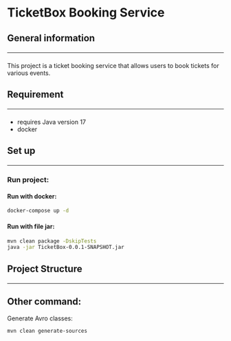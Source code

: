 # TicketBox Booking Service

## General information <hr>

This project is a ticket booking service that allows users to book tickets for various events. 

## Requirement <hr>
- requires Java version 17
- docker

## Set up <hr>


### Run project:
#### Run with docker:
```bash
docker-compose up -d
```
#### Run with file jar:
```bash
mvn clean package -DskipTests
java -jar TicketBox-0.0.1-SNAPSHOT.jar
```

## Project Structure <hr>

## Other command:
Generate Avro classes:
```bash
mvn clean generate-sources
```